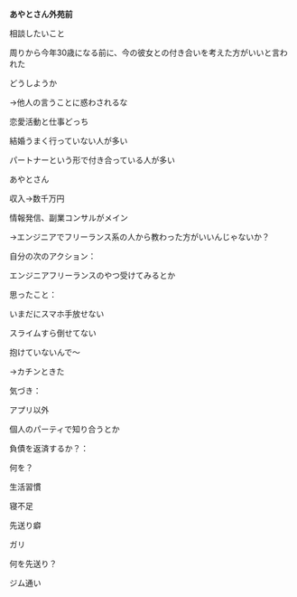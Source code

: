 **あやとさん外苑前**

  

相談したいこと

  

周りから今年30歳になる前に、今の彼女との付き合いを考えた方がいいと言われた

どうしようか

→他人の言うことに惑わされるな

  

恋愛活動と仕事どっち

  

  

  

結婚うまく行っていない人が多い

パートナーという形で付き合っている人が多い

  

あやとさん

収入→数千万円

情報発信、副業コンサルがメイン

  

→エンジニアでフリーランス系の人から教わった方がいいんじゃないか？

  

自分の次のアクション：

エンジニアフリーランスのやつ受けてみるとか

  

思ったこと：

いまだにスマホ手放せない

  

スライムすら倒せてない

抱けていないんで〜

→カチンときた

  

  

気づき：

アプリ以外

個人のパーティで知り合うとか

  

  

負債を返済するか？：

何を？

  

生活習慣

寝不足

先送り癖

ガリ

何を先送り？

ジム通い